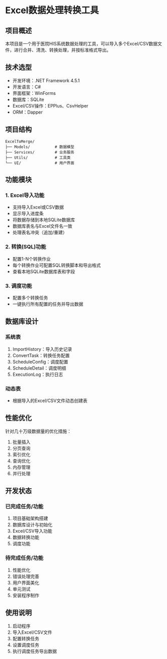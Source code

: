 # Excel数据处理转换工具

## 项目概述

本项目是一个用于医院HIS系统数据处理的工具，可以导入多个Excel/CSV数据文件，进行合并、清洗、转换处理，并按标准格式导出。

## 技术选型

- 开发环境：.NET Framework 4.5.1
- 开发语言：C#
- 界面框架：WinForms
- 数据库：SQLite
- Excel/CSV操作：EPPlus、CsvHelper
- ORM：Dapper

## 项目结构

```
ExcelToMerge/
├── Models/           # 数据模型
├── Services/         # 业务服务
├── Utils/            # 工具类
└── UI/               # 用户界面
```

## 功能模块

### 1. Excel导入功能

- 支持导入Excel或CSV数据
- 显示导入进度条
- 将数据存储到本地SQLite数据库
- 数据库表名与Excel文件名一致
- 处理表名冲突（追加/重建）

### 2. 转换(SQL)功能

- 配置1-N个转换作业
- 每个转换作业可配置SQL转换脚本和导出格式
- 查看本地SQLite数据库表和字段

### 3. 调度功能

- 配置多个转换任务
- 一键执行所有配置的任务并导出数据

## 数据库设计

### 系统表

1. ImportHistory：导入历史记录
2. ConvertTask：转换任务配置
3. ScheduleConfig：调度配置
4. ScheduleDetail：调度明细
5. ExecutionLog：执行日志

### 动态表

- 根据导入的Excel/CSV文件动态创建表

## 性能优化

针对几十万级数据量的优化措施：

1. 批量插入
2. 分页查询
3. 索引优化
4. 查询优化
5. 内存管理
6. 并行处理

## 开发状态

### 已完成任务/功能

1. 项目基础架构搭建
2. 数据库设计与初始化
3. Excel/CSV导入功能
4. 数据转换功能
5. 调度功能

### 待完成任务/功能

1. 性能优化
2. 错误处理完善
3. 用户界面美化
4. 单元测试
5. 安装程序制作

## 使用说明

1. 启动程序
2. 导入Excel/CSV文件
3. 配置转换任务
4. 设置调度任务
5. 执行调度任务导出数据 